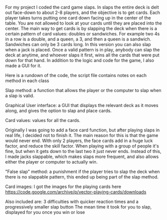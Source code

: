 For my project I coded the card game slaps. In slaps the entire deck is delt out face-down to about 2-8 players, and the objective is to get cards. Each player takes turns putting one card down facing up in the center of the table. You are not allowed to look at your cards until they are placed into the center. The main way to get cards is by slapping the deck when there is a certain pattern of card values: doubles or sandwiches. For example two 4s in a row is a double, and a queen, a 3, and then a queen is a sandwich. Sandwiches can only be 3 cards long. In this version you can also slap when a jack is placed. Once a valid pattern is in play, anybody can slap the deck at anytime, and whoever slaps it first, wins all the cards that were put down for that hand. In addition to the logic and code for the game, I also made a GUI for it.



Here is a rundown of the code, the script file contains notes on each method in each class

Slap method: a function that allows the player or the computer to slap when a slap is valid.

Graphical User interface: a GUI that displays the relevant deck as it moves along, and gives the option to slap and place cards.

Card values: values for all the cards.

Originally I was going to add a face card function, but after playing slaps in real life, I decided not to finish it. The main reason for this is that the game would never end. With only 2 players, the face cards add in a huge luck factor, and reduce the skill factor. When playing with a group of people it's fine, but when it gets down to the last two it just never ends. Instead of this, I made jacks slappable, which makes slaps more frequent, and also allows either the player or computer to actually win.

"False slap" method: a punishment if the player tries to slap the deck when there is no slappable pattern, this ended up being part of the slap method.

Card images: I got the images for the playing cards here https://code.google.com/archive/p/vector-playing-cards/downloads

Also included are:
3 difficulties with quicker reaction times and a progressively smaller slap button
The mean time it took for you to slap, displayed for you once you win or lose
